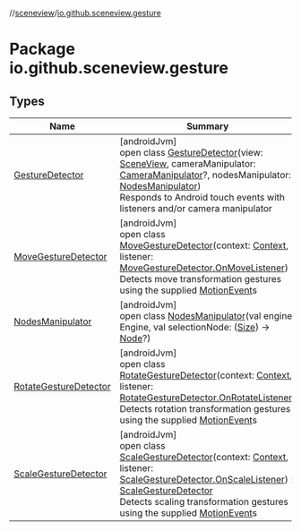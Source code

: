 //[sceneview](../../index.md)/[io.github.sceneview.gesture](index.md)

# Package io.github.sceneview.gesture

## Types

| Name | Summary |
|---|---|
| [GestureDetector](-gesture-detector/index.md) | [androidJvm]<br>open class [GestureDetector](-gesture-detector/index.md)(view: [SceneView](../io.github.sceneview/-scene-view/index.md), cameraManipulator: [CameraManipulator](../io.github.sceneview/index.md#-413489367%2FClasslikes%2F-1571379623)?, nodesManipulator: [NodesManipulator](-nodes-manipulator/index.md))<br>Responds to Android touch events with listeners and/or camera manipulator |
| [MoveGestureDetector](-move-gesture-detector/index.md) | [androidJvm]<br>open class [MoveGestureDetector](-move-gesture-detector/index.md)(context: [Context](https://developer.android.com/reference/kotlin/android/content/Context.html), listener: [MoveGestureDetector.OnMoveListener](-move-gesture-detector/-on-move-listener/index.md))<br>Detects move transformation gestures using the supplied [MotionEvent](https://developer.android.com/reference/kotlin/android/view/MotionEvent.html)s |
| [NodesManipulator](-nodes-manipulator/index.md) | [androidJvm]<br>open class [NodesManipulator](-nodes-manipulator/index.md)(val engine: Engine, val selectionNode: ([Size](../io.github.sceneview.math/index.md#1872733609%2FClasslikes%2F-1571379623)) -&gt; [Node](../io.github.sceneview.nodes/-node/index.md)?) |
| [RotateGestureDetector](-rotate-gesture-detector/index.md) | [androidJvm]<br>open class [RotateGestureDetector](-rotate-gesture-detector/index.md)(context: [Context](https://developer.android.com/reference/kotlin/android/content/Context.html), listener: [RotateGestureDetector.OnRotateListener](-rotate-gesture-detector/-on-rotate-listener/index.md))<br>Detects rotation transformation gestures using the supplied [MotionEvent](https://developer.android.com/reference/kotlin/android/view/MotionEvent.html)s |
| [ScaleGestureDetector](-scale-gesture-detector/index.md) | [androidJvm]<br>open class [ScaleGestureDetector](-scale-gesture-detector/index.md)(context: [Context](https://developer.android.com/reference/kotlin/android/content/Context.html), listener: [ScaleGestureDetector.OnScaleListener](-scale-gesture-detector/-on-scale-listener/index.md)) : [ScaleGestureDetector](https://developer.android.com/reference/kotlin/android/view/ScaleGestureDetector.html)<br>Detects scaling transformation gestures using the supplied [MotionEvent](https://developer.android.com/reference/kotlin/android/view/MotionEvent.html)s |
